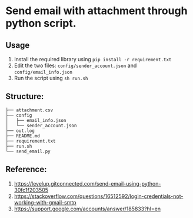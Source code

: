 # Send email with attachment through python script.

## Usage

1. Install the required library using `pip install -r requirement.txt`
2. Edit the two files: `config/sender_account.json` and `config/email_info.json`
3. Run the script using `sh run.sh`

## Structure:
```
├── attachment.csv
├── config
│   ├── email_info.json
│   └── sender_account.json
├── out.log
├── README.md
├── requirement.txt
├── run.sh
└── send_email.py
```

## Reference:
1. https://levelup.gitconnected.com/send-email-using-python-30fc1f203505
2. https://stackoverflow.com/questions/16512592/login-credentials-not-working-with-gmail-smtp 
3. https://support.google.com/accounts/answer/185833?hl=en